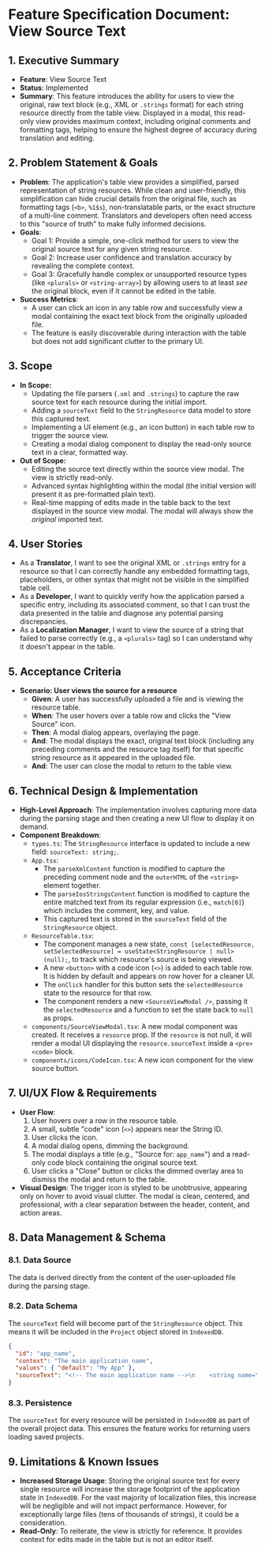 # Feature Specification Document: View Source Text

## 1. Executive Summary

-   **Feature**: View Source Text
-   **Status**: Implemented
-   **Summary**: This feature introduces the ability for users to view the original, raw text block (e.g., XML or `.strings` format) for each string resource directly from the table view. Displayed in a modal, this read-only view provides maximum context, including original comments and formatting tags, helping to ensure the highest degree of accuracy during translation and editing.

## 2. Problem Statement & Goals

-   **Problem**: The application's table view provides a simplified, parsed representation of string resources. While clean and user-friendly, this simplification can hide crucial details from the original file, such as formatting tags (`<b>`, `%1$s`), non-translatable parts, or the exact structure of a multi-line comment. Translators and developers often need access to this "source of truth" to make fully informed decisions.
-   **Goals**:
    -   Goal 1: Provide a simple, one-click method for users to view the original source text for any given string resource.
    -   Goal 2: Increase user confidence and translation accuracy by revealing the complete context.
    -   Goal 3: Gracefully handle complex or unsupported resource types (like `<plurals>` or `<string-array>`) by allowing users to at least *see* the original block, even if it cannot be edited in the table.
-   **Success Metrics**:
    -   A user can click an icon in any table row and successfully view a modal containing the exact text block from the originally uploaded file.
    -   The feature is easily discoverable during interaction with the table but does not add significant clutter to the primary UI.

## 3. Scope

-   **In Scope:**
    -   Updating the file parsers (`.xml` and `.strings`) to capture the raw source text for each resource during the initial import.
    -   Adding a `sourceText` field to the `StringResource` data model to store this captured text.
    -   Implementing a UI element (e.g., an icon button) in each table row to trigger the source view.
    -   Creating a modal dialog component to display the read-only source text in a clear, formatted way.
-   **Out of Scope:**
    -   Editing the source text directly within the source view modal. The view is strictly read-only.
    -   Advanced syntax highlighting within the modal (the initial version will present it as pre-formatted plain text).
    -   Real-time mapping of edits made in the table back to the text displayed in the source view modal. The modal will always show the *original* imported text.

## 4. User Stories

-   As a **Translator**, I want to see the original XML or `.strings` entry for a resource so that I can correctly handle any embedded formatting tags, placeholders, or other syntax that might not be visible in the simplified table cell.
-   As a **Developer**, I want to quickly verify how the application parsed a specific entry, including its associated comment, so that I can trust the data presented in the table and diagnose any potential parsing discrepancies.
-   As a **Localization Manager**, I want to view the source of a string that failed to parse correctly (e.g., a `<plurals>` tag) so I can understand why it doesn't appear in the table.

## 5. Acceptance Criteria

-   **Scenario: User views the source for a resource**
    -   **Given**: A user has successfully uploaded a file and is viewing the resource table.
    -   **When**: The user hovers over a table row and clicks the "View Source" icon.
    -   **Then**: A modal dialog appears, overlaying the page.
    -   **And**: The modal displays the exact, original text block (including any preceding comments and the resource tag itself) for that specific string resource as it appeared in the uploaded file.
    -   **And**: The user can close the modal to return to the table view.

## 6. Technical Design & Implementation

-   **High-Level Approach**: The implementation involves capturing more data during the parsing stage and then creating a new UI flow to display it on demand.
-   **Component Breakdown**:
    -   `types.ts`: The `StringResource` interface is updated to include a new field: `sourceText: string;`.
    -   `App.tsx`:
        -   The `parseXmlContent` function is modified to capture the preceding comment node and the `outerHTML` of the `<string>` element together.
        -   The `parseIosStringsContent` function is modified to capture the entire matched text from its regular expression (i.e., `match[0]`) which includes the comment, key, and value.
        -   This captured text is stored in the `sourceText` field of the `StringResource` object.
    -   `ResourceTable.tsx`:
        -   The component manages a new state, `const [selectedResource, setSelectedResource] = useState<StringResource | null>(null);`, to track which resource's source is being viewed.
        -   A new `<button>` with a code icon (`<>`) is added to each table row. It is hidden by default and appears on row hover for a cleaner UI.
        -   The `onClick` handler for this button sets the `selectedResource` state to the resource for that row.
        -   The component renders a new `<SourceViewModal />`, passing it the `selectedResource` and a function to set the state back to `null` as props.
    -   `components/SourceViewModal.tsx`: A new modal component was created. It receives a `resource` prop. If the `resource` is not null, it will render a modal UI displaying the `resource.sourceText` inside a `<pre><code>` block.
    -   `components/icons/CodeIcon.tsx`: A new icon component for the view source button.

## 7. UI/UX Flow & Requirements

-   **User Flow**:
    1.  User hovers over a row in the resource table.
    2.  A small, subtle "code" icon (`<>`) appears near the String ID.
    3.  User clicks the icon.
    4.  A modal dialog opens, dimming the background.
    5.  The modal displays a title (e.g., "Source for: `app_name`") and a read-only code block containing the original source text.
    6.  User clicks a "Close" button or clicks the dimmed overlay area to dismiss the modal and return to the table.
-   **Visual Design**: The trigger icon is styled to be unobtrusive, appearing only on hover to avoid visual clutter. The modal is clean, centered, and professional, with a clear separation between the header, content, and action areas.

## 8. Data Management & Schema

### 8.1. Data Source

The data is derived directly from the content of the user-uploaded file during the parsing stage.

### 8.2. Data Schema

The `sourceText` field will become part of the `StringResource` object. This means it will be included in the `Project` object stored in `IndexedDB`.

```json
{
  "id": "app_name",
  "context": "The main application name",
  "values": { "default": "My App" },
  "sourceText": "<!-- The main application name -->\n    <string name=\"app_name\">My App</string>"
}
```

### 8.3. Persistence

The `sourceText` for every resource will be persisted in `IndexedDB` as part of the overall project data. This ensures the feature works for returning users loading saved projects.

## 9. Limitations & Known Issues

-   **Increased Storage Usage**: Storing the original source text for every single resource will increase the storage footprint of the application state in `IndexedDB`. For the vast majority of localization files, this increase will be negligible and will not impact performance. However, for exceptionally large files (tens of thousands of strings), it could be a consideration.
-   **Read-Only**: To reiterate, the view is strictly for reference. It provides context for edits made in the table but is not an editor itself.